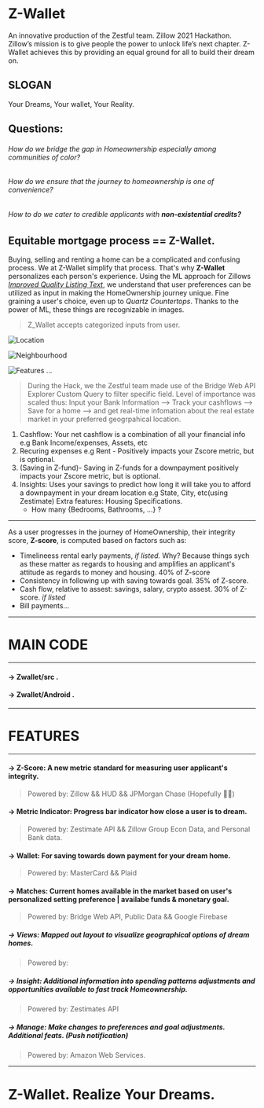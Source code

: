 # Z-Wallet
 An innovative production of the Zestful team. Zillow 2021 Hackathon.
 Zillow’s mission is to give people the power to unlock life’s next chapter. Z-Wallet achieves this by providing an equal ground for all to build their dream on.
 
## SLOGAN
 Your Dreams, Your wallet, Your Reality.
 
## **Questions**:
###### How do we bridge the gap in Homeownership especially among communities of color?
###### How do we ensure that the journey to homeownership is one of convenience?
###### How to do we cater to credible applicants with **__non-existential credits?__**
 
## Equitable mortgage process == Z-Wallet.
 
Buying, selling and renting a home can be a complicated and confusing process. We at Z-Wallet simplify that process. That's why **Z-Wallet** personalizes each person's experience. Using the ML approach for Zillows [_Improved Quality Listing Text_](https://www.zillow.com/tech/improve-quality-listing-text/), we understand that user preferences can be utilized as input in making the HomeOwnership journey unique. Fine graining a user's choice, even up to *Quartz Countertops*. Thanks to the power of ML, these things are recognizable in images. 
> Z_Wallet accepts categorized inputs from user. 

![Location](https://photos.app.goo.gl/8zTW9GLnYqt3Y6Eo8)

![Neighbourhood](https://photos.app.goo.gl/tYdx3v4hi1mwvLUS8)

![Features ...](https://photos.app.goo.gl/YNQ1SEWWKJmCz6mg8)


> During the Hack, we the Zestful team made use of the Bridge Web API Explorer Custom Query to filter specific field. Level of importance was scaled thus: 
Input your Bank Information --> Track your cashflows -->  Save for a home --> and get real-time infomation about the real estate market in your preferred geogrpahical location.

1. Cashflow: Your net cashflow is a combination of all your financial info e.g Bank Income/expenses, Assets, etc
2. Recuring expenses e.g Rent - Positively impacts your Zscore metric, but is optional.
3. (Saving in Z-fund)- Saving in Z-funds for a downpayment positively impacts your Zscore metric, but is optional.
4. Insights:
Uses your savings to predict how long it will take you to afford a downpayment in your dream location e.g State, City, etc(using Zestimate)
   Extra features: Housing Specifications.
      - How many {Bedrooms, Bathrooms, ...} ?
***
As a user progresses in the journey of HomeOwnership, their integrity score, **Z-score**, is computed based on factors such as:

- Timelineess rental early payments, *if listed.* Why? Because things sych as these matter as regards to housing and amplifies an applicant's attitude as regards to money and housing. 40% of Z-score
- Consistency in following up with saving towards goal. 35% of Z-score.
- Cash flow, relative to assest: savings, salary, crypto assest. 30% of Z-score. *if listed* 
- Bill payments...
***


# MAIN CODE
*** 
#### -> Zwallet/src .
#### -> Zwallet/Android .
***
 
# FEATURES
*** 
#### **-> Z-Score**: A new metric standard for measuring user applicant's integrity.
> Powered by: Zillow && HUD && JPMorgan Chase (Hopefully 🤞🏽)
#### **-> Metric Indicator**: Progress bar indicator how close a user is to dream.
> Powered by: Zestimate API && Zillow Group Econ Data, and Personal Bank data.
#### **-> Wallet**: For saving towards down payment for your dream home.
> Powered by: MasterCard && Plaid 
#### **-> Matches**: Current homes available in the market based on user's personalized setting preference | availabe funds & monetary goal.
> Powered by: Bridge Web API, Public Data && Google Firebase
##### **-> Views**: Mapped out layout to visualize geographical options of dream homes.
> Powered by: 
##### **-> Insight**: Additional information into spending patterns adjustments and opportunities available to fast track Homeownership. 
> Powered by: Zestimates API
##### **-> Manage**: Make changes to preferences and goal adjustments. Additional feats. (Push notification)
> Powered by: Amazon Web Services.
***
 
# Z-Wallet. Realize Your Dreams.
